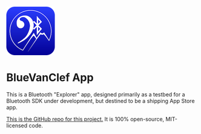 ![Icon](https://github.com/RiftValleySoftware/BlueVanClef/raw/master/icon.png)

BlueVanClef App
=

This is a Bluetooth "Explorer" app, designed primarily as a testbed for a Bluetooth SDK under development, but destined to be a shipping App Store app.

[This is the GitHub repo for this project.](https://github.com/RiftValleySoftware/BlueVanClef/tree/master/src/App) It is 100% open-source, MIT-licensed code.
